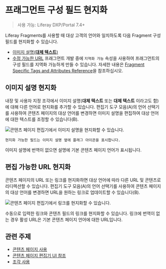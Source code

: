 # 프래그먼트 구성 필드 현지화

> 사용 가능: Liferay DXP/Portal 7.4+

Liferay Fragments를 사용할 때 대상 고객의 언어와 일치하도록 다음 Fragment 구성 필드를 현지화할 수 있습니다.

* [이미지 설명(**대체 텍스트**)](#localizing-image-descriptions)
* [수정 가능한 URL](#localizing-editable-urls) <!-- * \[Collection Filter Label Text\](#localizing-collection-filter-label-text) --> 프래그먼트 개발 중에 `지역화 가능` 속성을 사용하여 프래그먼트의 구성 필드를 지역화 가능하게 만들 수 있습니다. 자세한 내용은 [Fragment Specific Tags and Attributes Reference](../../../../developer-guide/reference/fragments/fragment-specific-tags-reference.md)을 참조하십시오.

## 이미지 설명 현지화

내장 및 사용자 지정 조각에서 이미지 설명(**대체 텍스트** 또는 **대체 텍스트** 이라고도 함)에 대해 다른 언어로 현지화를 추가할 수 있습니다. 편집기 도구 모음(A)의 언어 선택기를 사용하여 콘텐츠 페이지의 대상 언어를 변경하면 이미지 설명을 편집하여 대상 언어에 대한 텍스트를 조정할 수 있습니다(B).

![콘텐츠 페이지 편집기에서 이미지 설명을 현지화할 수 있습니다.](./localizing-fragment-configuration-fields/images/01.png)

```{tip}
현지화 가능한 필드는 이미지 설명 옆에 플래그 아이콘을 표시합니다. 
```

이미지 설명에 번역이 없으면 설명에 기본 콘텐츠 페이지 언어가 표시됩니다.

## 편집 가능한 URL 현지화

콘텐츠 페이지의 URL 또는 링크를 현지화하면 대상 언어에 따라 다른 URL 및 콘텐츠로 리디렉션할 수 있습니다. 편집기 도구 모음(A)의 언어 선택기를 사용하여 콘텐츠 페이지의 대상 언어를 변경하면 URL을 원하는 링크로 업데이트할 수 있습니다(B).

![콘텐츠 페이지 편집기에서 링크를 현지화할 수 있습니다.](./localizing-fragment-configuration-fields/images/02.png)

수동으로 입력한 링크와 콘텐츠 필드의 링크를 현지화할 수 있습니다. 링크에 번역이 없는 경우 활성 URL은 기본 콘텐츠 페이지 언어에 대한 URL입니다.

<!--TASK: explain.
## Localizing Collection Filter Label Text -->

## 관련 주제

* [콘텐츠 페이지 사용](../../../using-content-pages.md)
* [콘텐츠 페이지 편집기 UI 참조](../../../using-content-pages/content-page-editor-ui-reference.md)
* [조각 사용](../../using-fragments.md)
